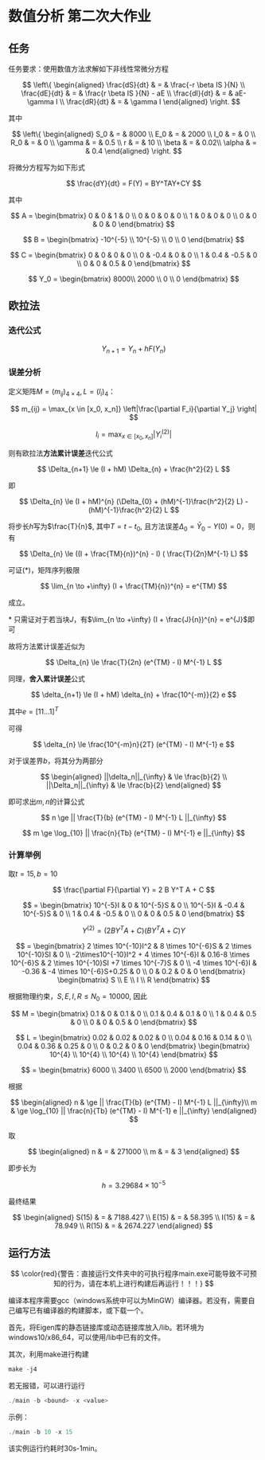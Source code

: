 # 数值分析 第二次大作业

## 任务

任务要求：使用数值方法求解如下非线性常微分方程

$$
\left\{
\begin{aligned}
\frac{dS}{dt} & = & \frac{-r \beta IS }{N} \\
\frac{dE}{dt} & = & \frac{r \beta IS }{N} - aE \\
\frac{dI}{dt} & = & aE-\gamma I \\
\frac{dR}{dt} & = & \gamma I
\end{aligned}
\right.
$$

其中

$$
\left\{
\begin{aligned}
S_0 & = & 8000 \\
E_0 & = & 2000 \\
I_0 & = & 0 \\
R_0 & = & 0 \\
\gamma & = & 0.5 \\
r & = & 10 \\
\beta & = & 0.02\\
\alpha & = & 0.4
\end{aligned}
\right.
$$

将微分方程写为如下形式

$$
\frac{dY}{dt} = F(Y) = BY^TAY+CY
$$

其中

$$
A = 
\begin{bmatrix}
0 & 0 & 1 & 0 \\
0 & 0 & 0 & 0 \\
1 & 0 & 0 & 0 \\
0 & 0 & 0 & 0
\end{bmatrix}
$$

$$
B = 
\begin{bmatrix}
-10^{-5} \\
10^{-5} \\
0 \\
0
\end{bmatrix}
$$

$$
C = 
\begin{bmatrix}
0 & 0 & 0 & 0 \\
0 & -0.4 & 0 & 0 \\
1 & 0.4 & -0.5 & 0 \\
0 & 0 & 0.5 & 0
\end{bmatrix}
$$

$$
Y_0 = 
\begin{bmatrix}
8000\\
2000 \\
0 \\
0
\end{bmatrix}
$$


## 欧拉法

### 迭代公式

$$
Y_{n+1} = Y_n + hF(Y_n)
$$

### 误差分析

定义矩阵$M = (m_{ij})_{4 \times 4}, L = (l_{i})_{4}$：

$$
m_{ij} =  \max_{x \in [x_0, x_n]} \left|\frac{\partial F_i}{\partial Y_j} \right|
$$

$$
l_{i} =  \max_{x \in [x_0, x_n]} \left|Y^{(2)}_i \right|
$$

则有欧拉法**方法累计误差**迭代公式

$$
\Delta_{n+1} \le (I + hM) \Delta_{n} + \frac{h^2}{2} L
$$

即

$$
\Delta_{n} \le (I + hM)^{n} (\Delta_{0} + (hM)^{-1}\frac{h^2}{2} L) - (hM)^{-1}\frac{h^2}{2} L
$$

将步长$h$写为$\frac{T}{n}$, 其中${T = t - t_0}$, 且方法误差$\Delta_{0} = \bar Y_0 - Y(0) = 0$，则有

$$
\Delta_{n} \le ((I + \frac{TM}{n})^{n} - I) ( \frac{T}{2n}M^{-1} L) 
$$

可证(*)，矩阵序列极限

$$
\lim_{n \to +\infty} (I + \frac{TM}{n})^{n}  = e^{TM}
$$

成立。

\* 只需证对于若当块$J$，有$\lim_{n \to +\infty} (I + \frac{J}{n})^{n}  = e^{J}$即可

故将方法累计误差近似为

$$
\Delta_{n} \le \frac{T}{2n} (e^{TM} - I) M^{-1} L
$$

同理，**舍入累计误差**公式

$$
\delta_{n+1} \le (I + hM) \delta_{n} + \frac{10^{-m}}{2} e
$$

其中$e = [1 1 ... 1]^T$

可得

$$
\delta_{n} \le \frac{10^{-m}n}{2T} (e^{TM} - I) M^{-1} e
$$

对于误差界$b$，将其分为两部分

$$
\begin{aligned}
||\delta_n||_{\infty} & \le \frac{b}{2} \\
||\Delta_n||_{\infty} & \le \frac{b}{2} 
\end{aligned}
$$

即可求出$m, n$的计算公式

$$
n \ge || \frac{T}{b} (e^{TM} - I) M^{-1} L ||_{\infty}
$$

$$
m \ge \log_{10} || \frac{n}{Tb} (e^{TM} - I) M^{-1} e ||_{\infty}
$$

### 计算举例

取$t = 15, b = 10$

$$
\frac{\partial F}{\partial Y} = 2 B Y^T A + C
$$

$$
= \begin{bmatrix}
10^{-5}I & 0 & 10^{-5}S & 0 \\
10^{-5}I & -0.4 & 10^{-5}S & 0 \\
1 & 0.4 & -0.5 & 0 \\
0 & 0 & 0.5 & 0
\end{bmatrix}
$$

$$
Y^{(2)} = (2 B Y^T A + C)(B Y^T A + C)Y
$$

$$
= \begin{bmatrix}
2 \times 10^{-10}I^2 & 8 \times 10^{-6}S & 2 \times 10^{-10}SI & 0 \\
-2\times10^{-10}I^2 + 4 \times 10^{-6}I & 0.16-8 \times 10^{-6}S & 2 \times 10^{-10}SI +7 \times 10^{-7}S & 0 \\
-4 \times 10^{-6}I & -0.36 & -4 \times 10^{-6}S+0.25 & 0 \\
0 & 0.2 & 0 & 0
\end{bmatrix}
\begin{bmatrix}
S \\
E \\
I \\
R
\end{bmatrix}
$$

根据物理约束，$S,E,I,R \le N_0 = 10000$, 因此

$$
M = \begin{bmatrix}
0.1 & 0 & 0.1 & 0 \\
0.1 & 0.4 & 0.1 & 0 \\
1 & 0.4 & 0.5 & 0 \\
0 & 0 & 0.5 & 0
\end{bmatrix}
$$

$$
L = \begin{bmatrix}
0.02 & 0.02 & 0.02 & 0 \\
0.04 & 0.16 & 0.14 & 0 \\
0.04 & 0.36 & 0.25 & 0 \\
0 & 0.2 & 0 & 0
\end{bmatrix}
\begin{bmatrix}
10^{4} \\
10^{4} \\
10^{4} \\
10^{4}
\end{bmatrix}
$$

$$
= \begin{bmatrix}
6000 \\
3400 \\
6500 \\
2000
\end{bmatrix}
$$

根据

$$
\begin{aligned}
n & \ge || \frac{T}{b} (e^{TM} - I) M^{-1} L ||_{\infty}\\
m & \ge \log_{10} || \frac{n}{Tb} (e^{TM} - I) M^{-1} e ||_{\infty}
\end{aligned}
$$

取

$$
\begin{aligned}
n & = & 271000 \\
m & = & 3
\end{aligned}
$$

即步长为

$$
h = 3.29684 \times 10^{-5}
$$

最终结果

$$
\begin{aligned}
S(15) & = & 7188.427 \\
E(15) & = & 58.395 \\
I(15) & = & 78.949 \\
R(15) & = & 2674.227
\end{aligned}
$$

## 运行方法

$$
\color{red}{警告：直接运行文件夹中的可执行程序main.exe可能导致不可预知的行为，请在本机上进行构建后再运行！！！}
$$

编译本程序需要gcc（windows系统中可以为MinGW）编译器。若没有，需要自己编写已有编译器的构建脚本，或下载一个。

首先，将Eigen库的静态链接库或动态链接库放入/lib。若环境为windows10/x86_64，可以使用/lib中已有的文件。

其次，利用make进行构建

```ps1
make -j4
```

若无报错，可以进行运行

```ps1
./main -b <bound> -x <value>
```

示例：

```ps1
./main -b 10 -x 15
```
该实例运行约耗时30s-1min。

